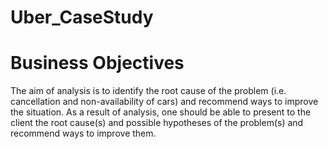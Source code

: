 # Uber_CaseStudy
# Business Objectives
The aim of analysis is to identify the root cause of the problem (i.e. cancellation and non-availability of cars)
and recommend ways to improve the situation. As a result of analysis, one should be able to present to the 
client the root cause(s) and possible hypotheses of the problem(s) and recommend ways to improve them. 
